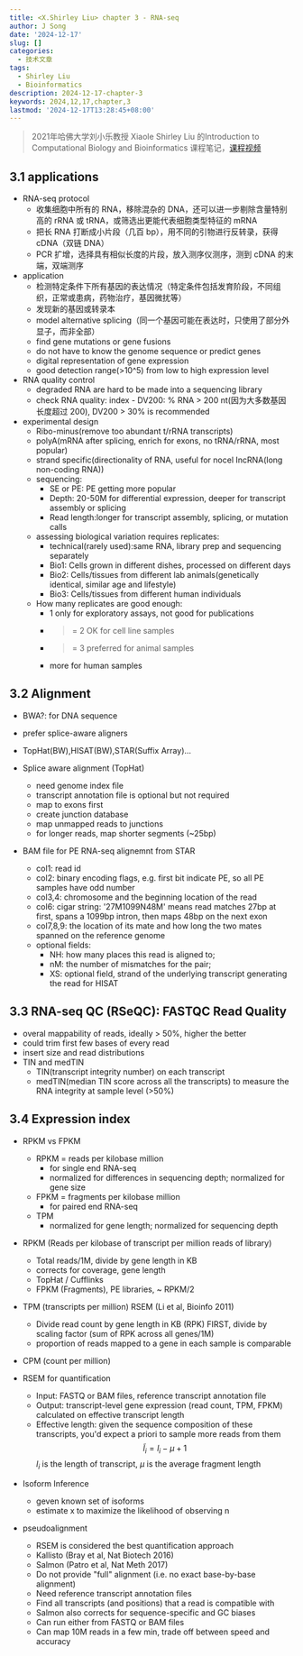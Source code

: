 ```yaml
---
title: <X.Shirley Liu> chapter 3 - RNA-seq
author: J Song
date: '2024-12-17'
slug: []
categories:
  - 技术文章
tags:
  - Shirley Liu
  - Bioinformatics
description: 2024-12-17-chapter-3
keywords: 2024,12,17,chapter,3
lastmod: '2024-12-17T13:28:45+08:00'
---
```


>2021年哈佛大学刘小乐教授 Xiaole Shirley Liu 的Introduction to Computational Biology and Bioinformatics 课程笔记，[课程视频](https://www.bilibili.com/video/BV1yS4y1Z721?spm_id_from=333.788.player.switch&vd_source=92d8d2d891c2a36ace24559da5c9537c&p=3)

<!--more-->

## 3.1 applications

- RNA-seq protocol
  - 收集细胞中所有的 RNA，移除混杂的 DNA，还可以进一步剔除含量特别高的 rRNA 或 tRNA，或筛选出更能代表细胞类型特征的 mRNA
  - 把长 RNA 打断成小片段（几百 bp），用不同的引物进行反转录，获得 cDNA（双链 DNA）
  - PCR 扩增，选择具有相似长度的片段，放入测序仪测序，测到 cDNA 的末端，双端测序
- application
  - 检测特定条件下所有基因的表达情况（特定条件包括发育阶段，不同组织，正常或患病，药物治疗，基因微扰等）
  - 发现新的基因或转录本
  - model alternative splicing（同一个基因可能在表达时，只使用了部分外显子，而非全部）
  - find gene mutations or gene fusions
  - do not have to know the genome sequence or predict genes
  - digital representation of gene expression
  - good detection range(>10^5) from low to high expression level
- RNA quality control
  - degraded RNA are hard to be made into a sequencing library
  - check RNA quality: index - DV200: % RNA > 200 nt(因为大多数基因长度超过 200), DV200 > 30% is recommended
- experimental design
  - Ribo-minus(remove too abundant t/rRNA transcripts)
  - polyA(mRNA after splicing, enrich for exons, no tRNA/rRNA, most popular)
  - strand specific(directionality of RNA, useful for nocel IncRNA(long non-coding RNA))
  - sequencing:
    - SE or PE: PE getting more popular 
    - Depth: 20-50M for differential expression, deeper for transcript assembly or splicing
    - Read length:longer for transcript assembly, splicing, or mutation calls
  - assessing biological variation requires replicates:
    - technical(rarely used):same RNA, library prep and sequencing separately
    - Bio1: Cells grown in different dishes, processed on different days
    - Bio2: Cells/tissues from different lab animals(genetically identical, similar age and lifestyle)
    - Bio3: Cells/tissues from different human individuals
  - How many replicates are good enough:
    - 1 only for exploratory assays, not good for publications
    - >= 2 OK for cell line samples
    - >= 3 preferred for animal samples
    - more for human samples
    
## 3.2 Alignment

- BWA?: for DNA sequence
- prefer splice-aware aligners
- TopHat(BW),HISAT(BW),STAR(Suffix Array)...

- Splice aware alignment (TopHat)
  - need genome index file
  - transcript annotation file is optional but not required
  - map to exons first
  - create junction database
  - map unmapped reads to junctions
  - for longer reads, map shorter segments (~25bp)
- BAM file for PE RNA-seq alignemnt from STAR
  - col1: read id
  - col2: binary encoding flags, e.g. first bit indicate PE, so all PE samples have odd number
  - col3,4: chromosome and the beginning location of the read
  - col6: cigar string: '27M1099N48M' means read matches 27bp at first, spans a 1099bp intron, then maps 48bp on the next exon
  - col7,8,9: the location of its mate and how long the two mates spanned on the reference genome
  - optional fields:
    - NH: how many places this read is aligned to;
    - nM: the number of mismatches for the pair;
    - XS: optional field, strand of the underlying transcript generating the read for HISAT

## 3.3 RNA-seq QC (RSeQC): FASTQC Read Quality

- overal mappability of reads, ideally > 50%, higher the better
- could trim first few bases of every read
- insert size and read distributions
- TIN and medTIN
  - TIN(transcript integrity number) on each transcript
  - medTIN(median TIN score across all the transcripts) to measure the RNA integrity at sample level (>50%)
  
## 3.4 Expression index

- RPKM vs FPKM
  - RPKM = reads per kilobase million
    - for single end RNA-seq
    - normalized for differences in sequencing depth; normalized for gene size
  - FPKM = fragments per kilobase million
    - for paired end RNA-seq
  - TPM
    - normalized for gene length; normalized for sequencing depth
    
- RPKM (Reads per kilobase of transcript per million reads of library)
  - Total reads/1M, divide by gene length in KB
  - corrects for coverage, gene length
  - TopHat / Cufflinks
  - FPKM (Fragments), PE libraries, ~ RPKM/2
- TPM (transcripts per million) RSEM (Li et al, Bioinfo 2011)
  - Divide read count by gene length in KB (RPK) FIRST, divide by scaling factor (sum of RPK across all genes/1M)
  - proportion of reads mapped to a gene in each sample is comparable
- CPM (count per million)

- RSEM for quantification
  - Input: FASTQ or BAM files, reference transcript annotation file
  - Output: transcript-level gene expression (read count, TPM, FPKM) calculated on effective transcript length
  - Effective length: given the sequence composition of these transcripts, you'd expect a priori to sample more reads from them $$\tilde{l}_i=l_i-\mu +1$$
    $l_i$ is the length of transcript, $\mu$ is the average fragment length
- Isoform Inference
  - geven known set of isoforms
  - estimate x to maximize the likelihood of observing n

- pseudoalignment
  - RSEM is considered the best quantification approach
  - Kallisto (Bray et al, Nat Biotech 2016)
  - Salmon (Patro et al, Nat Meth 2017)
  - Do not provide "full" alignment (i.e. no exact base-by-base alignment)
  - Need reference transcript annotation files
  - Find all transcripts (and positions) that a read is compatible with
  - Salmon also corrects for sequence-specific and GC biases
  - Can run either from FASTQ or BAM files
  - Can map 10M reads in a few min, trade off between speed and accuracy

